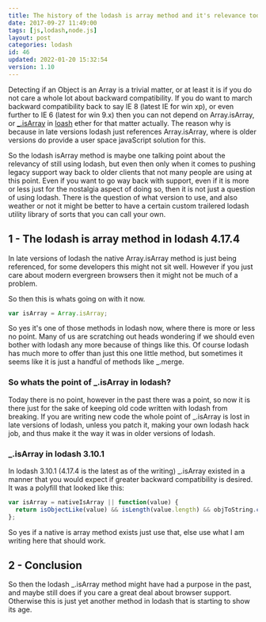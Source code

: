 ```yaml
---
title: The history of the lodash is array method and it's relevance today
date: 2017-09-27 11:49:00
tags: [js,lodash,node.js]
layout: post
categories: lodash
id: 46
updated: 2022-01-20 15:32:54
version: 1.10
---
```


Detecting if an Object is an Array is a trivial matter, or at least it is if you do not care a whole lot about backward compatibility. If you do want to march backward compatibility back to say IE 8 (latest IE for win xp), or even further to IE 6 (latest for win 9.x) then you can not depend on Array.isArray, or [_.isArray](https://lodash.com/docs/4.17.4#isArray) in [loash](https://lodash.com/) ether for that matter actually. The reason why is because in late versions lodash just references Array.isArray, where is older versions do provide a user space javaScript solution for this.

So the lodash isArray method is maybe one talking point about the relevancy of still using lodash, but even then only when it comes to pushing legacy support way back to older clients that not many people are using at this point. Even if you want to go way back with support, even if it is more or less just for the nostalgia aspect of doing so, then it is not just a question of using lodash. There is the question of what version to use, and also weather or not it might be better to have a certain custom trailered lodash utility library of sorts that you can call your own.

<!-- more -->

## 1 - The lodash is array method in lodash 4.17.4

In late versions of lodash the native Array.isArray method is just being referenced, for some developers this might not sit well. However if you just care about modern evergreen browsers then it might not be much of a problem.

So then this is whats going on with it now.

```js
var isArray = Array.isArray;
```

So yes it's one of those methods in lodash now, where there is more or less no point. Many of us are scratching out heads wondering if we should even bother with lodash any more because of things like this. Of course lodash has much more to offer than just this one little method, but sometimes it seems like it is just a handful of methods like \_.merge.

### So whats the point of _.isArray in lodash?

Today there is no point, however in the past there was a point, so now it is there just for the sake of keeping old code written with lodash from breaking. If you are writing new code the whole point of \_.isArray is lost in late versions of lodash, unless you patch it, making your own lodash hack job, and thus make it the way it was in older versions of lodash.

### _.isArray in lodash 3.10.1

In lodash 3.10.1 (4.17.4 is the latest as of the writing) \_.isArray existed in a manner that you would expect if greater backward compatibility is desired. It was a polyfill that looked like this:

```js
var isArray = nativeIsArray || function(value) {
  return isObjectLike(value) && isLength(value.length) && objToString.call(value) == arrayTag;
};
```

So yes if a native is array method exists just use that, else use what I am writing here that should work.

## 2 - Conclusion

So then the lodash \_.isArray method might have had a purpose in the past, and maybe still does if you care a great deal about browser support. Otherwise this is just yet another method in lodash that is starting to show its age.